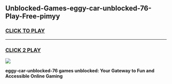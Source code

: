 
## Unblocked-Games-eggy-car-unblocked-76-Play-Free-pimyy
<h3>
<a href="https://premium76.site?title=eggy-car-unblocked-76&ref=10A">CLICK TO PLAY</a></h3>
<hr>

<h3>
<a href="https://premium76.site?title=eggy-car-unblocked-76&ref=10A">CLICK 2 PLAY</a>
  
</h3>

<a href="https://premium76.site?title=eggy-car-unblocked-76&ref=10A"><img src="https://clearcache.store/games.png"></a>


**eggy-car-unblocked-76 games unblocked: Your Gateway to Fun and Accessible Online Gaming**
